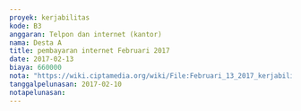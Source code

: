 ```yaml
---
proyek: kerjabilitas
kode: B3
anggaran: Telpon dan internet (kantor)
nama: Desta A
title: pembayaran internet Februari 2017
date: 2017-02-13
biaya: 660000
nota: "https://wiki.ciptamedia.org/wiki/File:Februari_13_2017_kerjabilitas_B3_tagihan_internet_ludmilla.jpg"
tanggalpelunasan: 2017-02-10
notapelunasan:
---
```

